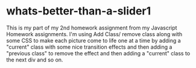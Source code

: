 # whats-better-than-a-slider1
This is my part of my 2nd homework assignment from my Javascript Homework assignments.  I'm using Add Class/ remove class along with some CSS to make each picture come to life one at a time by adding a "current" class with some nice transition effects and then adding a "previous class" to remove the effect and then adding a "current" class to the next div and so on.
